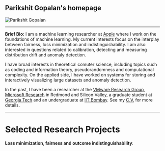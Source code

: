 ## Parikshit Gopalan's homepage

![Parikshit Gopalan](http://parikg.github.io/photo.jpeg)

---

**Brief Bio:** I am a machine learning researcher at [Apple](https://machinelearning.apple.com/) where I work on the foundations of machine learning. My current interests focus on the interplay between fairness, loss minimization and indistinguishability. I am also interested in questions related to calibration, detecting and measuring distribution drift and anomaly detection. 

I have broad interests in theoretical comuter science, including topics such as coding and information theory, pseudorandomness and computational complexity. On the applied side, I have worked on systems for storing and interactively visualizing large datasets and anomaly detection.  

In the past, I have been a researcher at the [VMware Research Group](https://research.vmware.com/), [Microsoft Research](https://www.microsoft.com/en-us/research/) in Redmond and Silicon Valley, a graduate student at [Georgia Tech](https://aco.gatech.edu/) and an undergraduate at [IIT Bombay](https://www.cse.iitb.ac.in/). See my [C.V.](http://parikg.github.io/cv.pdf) for more details.

--- 

# Selected Research Projects

**Loss minimization, fairness and outcome indistinguishability:**


